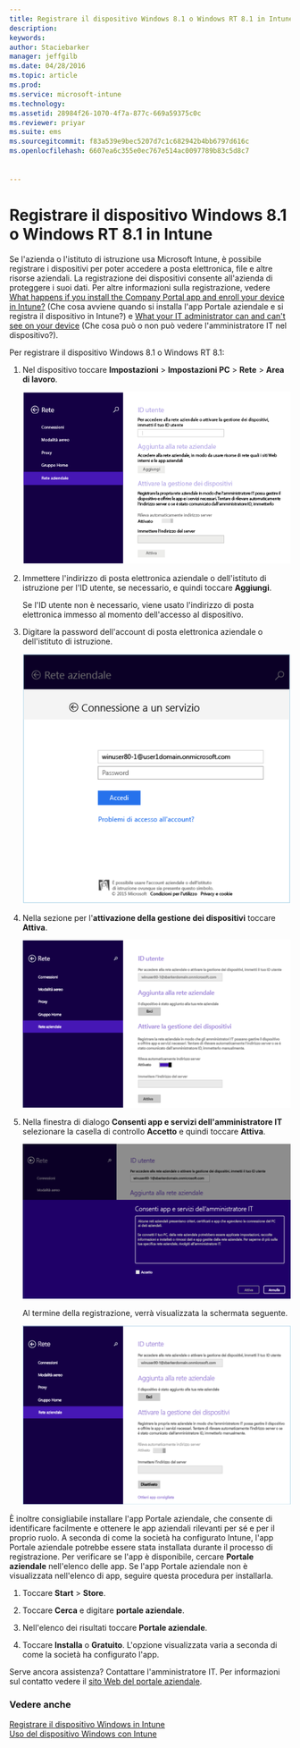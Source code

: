 ```yaml
---
title: Registrare il dispositivo Windows 8.1 o Windows RT 8.1 in Intune | Microsoft Intune
description: 
keywords: 
author: Staciebarker
manager: jeffgilb
ms.date: 04/28/2016
ms.topic: article
ms.prod: 
ms.service: microsoft-intune
ms.technology: 
ms.assetid: 28984f26-1070-4f7a-877c-669a59375c0c
ms.reviewer: priyar
ms.suite: ems
ms.sourcegitcommit: f83a539e9bec5207d7c1c682942b4bb6797d616c
ms.openlocfilehash: 6607ea6c355e0ec767e514ac0097789b83c5d8c7


---
```



# Registrare il dispositivo Windows 8.1 o Windows RT 8.1 in Intune

Se l'azienda o l'istituto di istruzione usa Microsoft Intune, è possibile registrare i dispositivi per poter accedere a posta elettronica, file e altre risorse aziendali. La registrazione dei dispositivi consente all'azienda di proteggere i suoi dati. Per altre informazioni sulla registrazione, vedere [What happens if you install the Company Portal app and enroll your device in Intune?](what-happens-if-you-install-the-company-portal-app-and-enroll-your-device-in-intune-windows.md) (Che cosa avviene quando si installa l'app Portale aziendale e si registra il dispositivo in Intune?) e [What your IT administrator can and can't see on your device](what-can-your-it-administrator-see-when-you-enroll-your-device-in-intune-windows.md) (Che cosa può o non può vedere l'amministratore IT nel dispositivo?).


Per registrare il dispositivo Windows 8.1 o Windows RT 8.1:

1.  Nel dispositivo toccare **Impostazioni** &gt; **Impostazioni PC** &gt; **Rete** &gt; **Area di lavoro**.

    ![nav-to-workplace](./media/W81-1-workplacejoin.png)

2.  Immettere l'indirizzo di posta elettronica aziendale o dell'istituto di istruzione per l'ID utente, se necessario, e quindi toccare **Aggiungi**.

    Se l'ID utente non è necessario, viene usato l'indirizzo di posta elettronica immesso al momento dell'accesso al dispositivo.

3.  Digitare la password dell'account di posta elettronica aziendale o dell'istituto di istruzione.

    ![type-password](./media/W81-2-workplacesettings_signin.png)

4.  Nella sezione per l'**attivazione della gestione dei dispositivi** toccare **Attiva**.

    ![turn-on-device-management](./media/W81-3-dev-mgt-turn-on.png)

5.  Nella finestra di dialogo **Consenti app e servizi dell'amministratore IT** selezionare la casella di controllo **Accetto** e quindi toccare **Attiva**.

    ![turn-on-allow-apps-services](./media/W81-4-agree-allow-apps-services.png)

    Al termine della registrazione, verrà visualizzata la schermata seguente.

    ![enrollment-complete](./media/W81-5-enrolled-done.png)

È inoltre consigliabile installare l'app Portale aziendale, che consente di identificare facilmente e ottenere le app aziendali rilevanti per sé e per il proprio ruolo. A seconda di come la società ha configurato Intune, l'app Portale aziendale potrebbe essere stata installata durante il processo di registrazione. Per verificare se l'app è disponibile, cercare **Portale aziendale** nell'elenco delle app. Se l'app Portale aziendale non è visualizzata nell'elenco di app, seguire questa procedura per installarla.

1.  Toccare **Start** &gt; **Store**.

2.  Toccare **Cerca** e digitare **portale aziendale**.

3.  Nell'elenco dei risultati toccare **Portale aziendale**.

4.  Toccare **Installa** o **Gratuito**. L'opzione visualizzata varia a seconda di come la società ha configurato l'app.

Serve ancora assistenza? Contattare l'amministratore IT. Per informazioni sul contatto vedere il [sito Web del portale aziendale](http://portal.manage.microsoft.com).

### Vedere anche
[Registrare il dispositivo Windows in Intune](enroll-your-device-in-intune-windows.md)</br>
[Uso del dispositivo Windows con Intune](using-your-windows-device-with-intune.md)



<!--HONumber=Jun16_HO2-->


